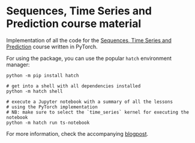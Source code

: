 # Sequences, Time Series and Prediction course material

Implementation of all the code for the [Sequences, Time Series and Prediction](https://www.coursera.org/learn/tensorflow-sequences-time-series-and-prediction) course written in PyTorch. 

For using the package, you can use the popular `hatch` environment manager:

```shell
python -m pip install hatch

# get into a shell with all dependencies installed
python -m hatch shell

# execute a Jupyter notebook with a summary of all the lessons
# using the PyTorch implementation
# NB: make sure to select the `time_series` kernel for executing the notebook
python -m hatch run ts-notebook
```

For more information, check the accompanying [blogpost](https://mariodagrada.medium.com/sequences-time-series-and-prediction-course-in-pytorch-167ba8591fe3).
